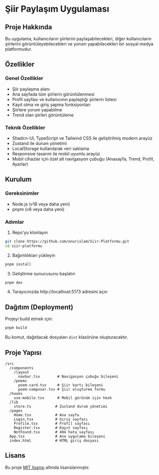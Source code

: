 # Şiir Paylaşım Uygulaması

## Proje Hakkında
Bu uygulama, kullanıcıların şiirlerini paylaşabilecekleri, diğer kullanıcıların şiirlerini görüntüleyebilecekleri ve yorum yapabilecekleri bir sosyal medya platformudur.

## Özellikler

### Genel Özellikler
- Şiir paylaşma alanı
- Ana sayfada tüm şiirlerin görüntülenmesi
- Profil sayfası ve kullanıcının paylaştığı şiirlerin listesi
- Kayıt olma ve giriş yapma fonksiyonları
- Şiirlere yorum yapabilme
- Trend olan şiirleri görüntüleme

### Teknik Özellikler
- Shadcn-UI, TypeScript ve Tailwind CSS ile geliştirilmiş modern arayüz
- Zustand ile durum yönetimi
- LocalStorage kullanılarak veri saklama
- Responsive tasarım ile mobil uyumlu arayüz
- Mobil cihazlar için özel alt navigasyon çubuğu (Anasayfa, Trend, Profil, Ayarlar)

## Kurulum

### Gereksinimler
- Node.js (v18 veya daha yeni)
- pnpm (v8 veya daha yeni)

### Adımlar

1. Repo'yu klonlayın
```bash
git clone https://github.com/onurislam/Siir-Platformu.git
cd siir-platformu
```

2. Bağımlılıkları yükleyin
```bash
pnpm install
```

3. Geliştirme sunucusunu başlatın
```bash
pnpm dev
```

4. Tarayıcınızda http://localhost:5173 adresini açın

## Dağıtım (Deployment)

Projeyi build etmek için:
```bash
pnpm build
```

Bu komut, dağıtılacak dosyaları `dist` klasörüne oluşturacaktır.

## Proje Yapısı

```
/src
  /components
    /layout
      navbar.tsx        # Navigasyon çubuğu bileşeni
    /poems
      poem-card.tsx     # Şiir kartı bileşeni
      poem-composer.tsx # Şiir oluşturma formu
  /hooks
    use-mobile.tsx      # Mobil görünüm için hook
  /lib
    store.ts           # Zustand durum yönetimi
  /pages
    Home.tsx           # Ana sayfa
    Login.tsx          # Giriş sayfası
    Profile.tsx        # Profil sayfası
    Register.tsx       # Kayıt sayfası
    NotFound.tsx       # 404 hata sayfası
  App.tsx              # Ana uygulama bileşeni
  index.html           # HTML giriş dosyası
```

## Lisans
Bu proje [MIT lisansı](LICENSE) altında lisanslanmıştır.
